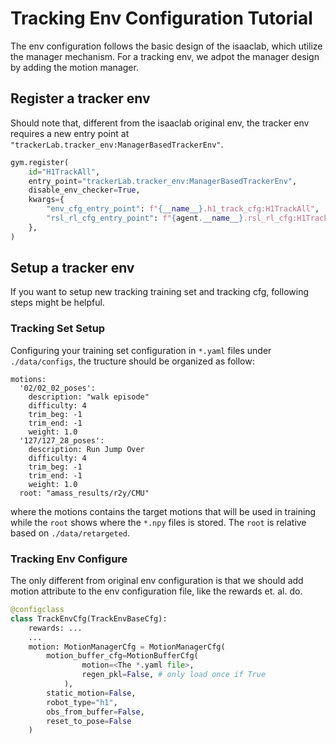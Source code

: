 # Tracking Env Configuration Tutorial

The env configuration follows the basic design of the isaaclab, which utilize the manager mechanism.
For a tracking env, we adpot the manager design by adding the motion manager.

## Register a tracker env

Should note that, different from the isaaclab original env, the tracker env requires a new entry point at `"trackerLab.tracker_env:ManagerBasedTrackerEnv"`.

```python
gym.register(
    id="H1TrackAll",
    entry_point="trackerLab.tracker_env:ManagerBasedTrackerEnv",
    disable_env_checker=True,
    kwargs={
        "env_cfg_entry_point": f"{__name__}.h1_track_cfg:H1TrackAll",
        "rsl_rl_cfg_entry_point": f"{agent.__name__}.rsl_rl_cfg:H1TrackAll",
    },
)
```

## Setup a tracker env

If you want to setup new tracking training set and tracking cfg, following steps might be helpful.

### Tracking Set Setup

Configuring your training set configuration in `*.yaml` files under `./data/configs`, the tructure should be organized as follow:

```
motions:
  '02/02_02_poses':
    description: "walk episode"
    difficulty: 4
    trim_beg: -1
    trim_end: -1
    weight: 1.0
  '127/127_28_poses':
    description: Run Jump Over
    difficulty: 4
    trim_beg: -1
    trim_end: -1
    weight: 1.0
  root: "amass_results/r2y/CMU"
```

where the motions contains the target motions that will be used in training while the `root` shows where the `*.npy` files is stored. The `root` is relative based on `./data/retargeted`.

### Tracking Env Configure

The only different from original env configuration is that we should add motion attribute to the env configuration file, like the rewards et. al. do.

```python
@configclass
class TrackEnvCfg(TrackEnvBaseCfg):
    rewards: ...
    ...
    motion: MotionManagerCfg = MotionManagerCfg(
        motion_buffer_cfg=MotionBufferCfg(
                motion=<The *.yaml file>,
                regen_pkl=False, # only load once if True
            ),
        static_motion=False,
        robot_type="h1",
        obs_from_buffer=False,
        reset_to_pose=False
    )
```